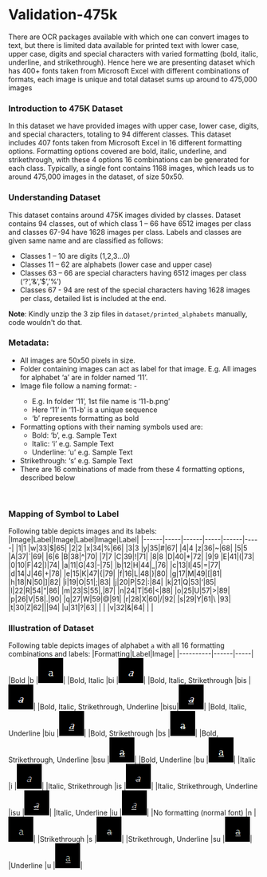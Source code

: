 # Validation-475k
There are OCR packages available with which one can convert images to text, but there is limited data available for printed text with lower case, upper case, digits and special characters with varied formatting (bold, italic, underline, and strikethrough). Hence here we are presenting dataset which has 400+ fonts taken from Microsoft Excel with different combinations of formats, each image is unique and total dataset sums up around to 475,000 images


### Introduction to 475K Dataset
In this dataset we have provided images with upper case, lower case, digits, and special characters, totaling to 94 different classes. This dataset includes 407 fonts taken from Microsoft Excel in 16 different formatting options. Formatting options covered are bold, italic, underline, and strikethrough, with these 4 options 16 combinations can be generated for each class. Typically, a single font contains 1168 images, which leads us to around 475,000 images in the dataset, of size 50x50.


### Understanding Dataset
This dataset contains around 475K images divided by classes. Dataset contains 94 classes, out of which class 1 – 66 have 6512 images per class and classes 67-94 have 1628 images per class. Labels and classes are given same name and are classified as follows:
* Classes 1 – 10 are digits (1,2,3…0)
* Classes 11 – 62 are alphabets (lower case and upper case)
* Classes 63 – 66 are special characters having 6512 images per class (‘?’,’&’,’$’,’%’)
* Classes 67 - 94 are rest of the special characters having 1628 images per class, detailed list is included at the end.

**Note**: Kindly unzip the 3 zip files in `dataset/printed_alphabets` manually, code wouldn't do that.

### Metadata:
* All images are 50x50 pixels in size.
* Folder containing images can act as label for that image. E.g. All images for alphabet ‘a’ are in folder named ‘11’.
* Image file follow a naming format: <number>-<formatting>
  * E.g. In folder ‘11’, 1st file name is ‘11-b.png’
  * Here ‘11’ in ‘11-b’ is a unique sequence
  * ‘b’ represents formatting as bold
* Formatting options with their naming symbols used are:
  * Bold: ‘b’, e.g. Sample Text
  * Italic: ‘i’ e.g. Sample Text
  * Underline: ‘u’ e.g. Sample Text
* Strikethrough: ‘s’ e.g. Sample Text
* There are 16 combinations of made from these 4 formatting options, described below
<br/>

### Mapping of Symbol to Label
Following table depicts images and its labels:
|Image|Label|Image|Label|Image|Label|
|------|-----|------|-----|------|-----|
|1|1 |w|33|$|65|
|2|2 |x|34|%|66|
|3|3 |y|35|#|67|
|4|4 |z|36|~|68|
|5|5 |A|37|`|69|
|6|6 |B|38|^|70|
|7|7 |C|39|!|71|
|8|8 |D|40|*|72|
|9|9 |E|41|(|73|
|0|10|F|42|)|74|
|a|11|G|43|-|75|
|b|12|H|44|_|76|
|c|13|I|45|=|77|
|d|14|J|46|+|78|
|e|15|K|47|{|79|
|f|16|L|48|}|80|
|g|17|M|49|[|81|
|h|18|N|50|]|82|
|i|19|O|51|;|83|
|j|20|P|52|:|84|
|k|21|Q|53|‘|85|
|l|22|R|54|“|86|
|m|23|S|55|,|87|
|n|24|T|56|<|88|
|o|25|U|57|>|89|
|p|26|V|58|.|90|
|q|27|W|59|@|91|
|r|28|X|60|/|92|
|s|29|Y|61|\\ |93|
|t|30|Z|62|\||94|
|u|31|?|63|	|  |
|v|32|&|64| |  |
<br/>

### Illustration of Dataset
Following table depicts images of alphabet `a` with all 16 formatting combinations and labels:
|Formatting|Label|Image|
|----------|------|-----|
|Bold 									|b   |![](md-images/b.png)|
|Bold, Italic							|bi  |![](md-images/bi.png)|
|Bold, Italic, Strikethrough			|bis |![](md-images/bis.png)|
|Bold, Italic, Strikethrough, Underline	|bisu|![](md-images/bisu.png)|
|Bold, Italic, Underline				|biu |![](md-images/biu.png)|
|Bold, Strikethrough					|bs  |![](md-images/bs.png)|
|Bold, Strikethrough, Underline			|bsu |![](md-images/bsu.png)|
|Bold, Underline						|bu  |![](md-images/bu.png)|
|Italic									|i   |![](md-images/i.png)|
|Italic, Strikethrough					|is  |![](md-images/is.png)|
|Italic, Strikethrough, Underline		|isu |![](md-images/isu.png)|
|Italic, Underline						|iu  |![](md-images/iu.png)|
|No formatting (normal font)			|n   |![](md-images/n.png)|
|Strikethrough							|s   |![](md-images/s.png)|
|Strikethrough, Underline				|su  |![](md-images/su.png)|
|Underline								|u   |![](md-images/u.png)|
